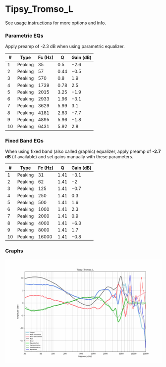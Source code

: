 # Tipsy_Tromso_L
See [usage instructions](https://github.com/jaakkopasanen/AutoEq#usage) for more options and info.

### Parametric EQs
Apply preamp of -2.3 dB when using parametric equalizer.

|   # | Type    |   Fc (Hz) |    Q |   Gain (dB) |
|-----|---------|-----------|------|-------------|
|   1 | Peaking |        35 | 0.5  |        -2.6 |
|   2 | Peaking |        57 | 0.44 |        -0.5 |
|   3 | Peaking |       570 | 0.8  |         1.9 |
|   4 | Peaking |      1739 | 0.78 |         2.5 |
|   5 | Peaking |      2015 | 3.25 |        -1.9 |
|   6 | Peaking |      2933 | 1.96 |        -3.1 |
|   7 | Peaking |      3629 | 5.99 |         3.1 |
|   8 | Peaking |      4181 | 2.83 |        -7.7 |
|   9 | Peaking |      4895 | 5.96 |        -1.8 |
|  10 | Peaking |      6431 | 5.92 |         2.8 |

### Fixed Band EQs
When using fixed band (also called graphic) equalizer, apply preamp of **-2.7 dB** (if available) and set gains manually with these parameters.

|   # | Type    |   Fc (Hz) |    Q |   Gain (dB) |
|-----|---------|-----------|------|-------------|
|   1 | Peaking |        31 | 1.41 |        -3.1 |
|   2 | Peaking |        62 | 1.41 |        -2   |
|   3 | Peaking |       125 | 1.41 |        -0.7 |
|   4 | Peaking |       250 | 1.41 |         0.3 |
|   5 | Peaking |       500 | 1.41 |         1.6 |
|   6 | Peaking |      1000 | 1.41 |         2.3 |
|   7 | Peaking |      2000 | 1.41 |         0.9 |
|   8 | Peaking |      4000 | 1.41 |        -6.3 |
|   9 | Peaking |      8000 | 1.41 |         1.7 |
|  10 | Peaking |     16000 | 1.41 |        -0.8 |

### Graphs
![](./Tipsy_Tromso_L.png)
